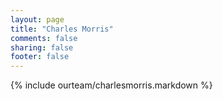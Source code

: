```yaml
---
layout: page
title: "Charles Morris"
comments: false
sharing: false
footer: false
---
```

{% include ourteam/charlesmorris.markdown %}
